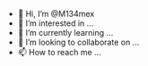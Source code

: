 - 👋 Hi, I’m @M134mex
- 👀 I’m interested in ...
- 🌱 I’m currently learning ...
- 💞️ I’m looking to collaborate on ...
- 📫 How to reach me ...

<!---
M134mex/M134mex is a ✨ special ✨ repository because its `README.md` (this file) appears on your GitHub profile.
You can click the Preview link to take a look at your changes.
--->
